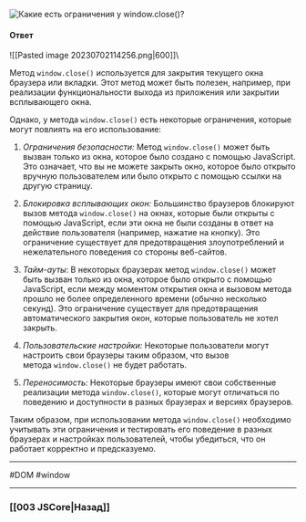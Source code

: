 ![Какие есть ограничения у `window.close()`?](https://youtu.be/hL5yFo9Pms4?t=149)

#### Ответ

![[Pasted image 20230702114256.png|600]]\

Метод `window.close()` используется для закрытия текущего окна браузера или вкладки. Этот метод может быть полезен, например, при реализации функциональности выхода из приложения или закрытии всплывающего окна.

Однако, у метода `window.close()` есть некоторые ограничения, которые могут повлиять на его использование:

1. *Ограничения безопасности:* Метод `window.close()` может быть вызван только из окна, которое было создано с помощью JavaScript. Это означает, что вы не можете закрыть окно, которое было открыто вручную пользователем или было открыто с помощью ссылки на другую страницу.
    
2. *Блокировка всплывающих окон:* Большинство браузеров блокируют вызов метода `window.close()` на окнах, которые были открыты с помощью JavaScript, если эти окна не были созданы в ответ на действие пользователя (например, нажатие на кнопку). Это ограничение существует для предотвращения злоупотреблений и нежелательного поведения со стороны веб-сайтов.
    
3. *Тайм-ауты*: В некоторых браузерах метод `window.close()` может быть вызван только из окна, которое было открыто с помощью JavaScript, если между моментом открытия окна и вызовом метода прошло не более определенного времени (обычно несколько секунд). Это ограничение существует для предотвращения автоматического закрытия окон, которые пользователь не хотел закрыть.
    
4. *Пользовательские настройки:* Некоторые пользователи могут настроить свои браузеры таким образом, что вызов метода `window.close()` не будет работать.
    
5. *Переносимость:* Некоторые браузеры имеют свои собственные реализации метода `window.close()`, которые могут отличаться по поведению и доступности в разных браузерах и версиях браузеров.
    

Таким образом, при использовании метода `window.close()` необходимо учитывать эти ограничения и тестировать его поведение в разных браузерах и настройках пользователей, чтобы убедиться, что он работает корректно и предсказуемо.

___
#DOM #window

___

### [[003 JSCore|Назад]]